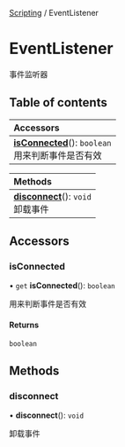 [Scripting](../groups/Core.Scripting.md) / EventListener

# EventListener <Badge type="tip" text="Class" /> <Score text="EventListener" />

事件监听器

## Table of contents

| Accessors |
| :-----|
| **[isConnected](mw.EventListener.md#isconnected)**(): `boolean` <br> 用来判断事件是否有效|

| Methods |
| :-----|
| **[disconnect](mw.EventListener.md#disconnect)**(): `void` <br> 卸载事件|

## Accessors

### isConnected <Score text="isConnected" /> 

• `get` **isConnected**(): `boolean`

用来判断事件是否有效

#### Returns

`boolean`

## Methods

### disconnect <Score text="disconnect" /> 

• **disconnect**(): `void` 

卸载事件


